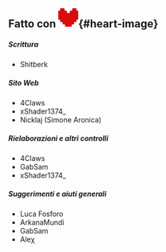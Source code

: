 ## Fatto con ![deltarune-heart](assets/img/cuore.svg){#heart-image}
##### Scrittura
- Shitberk
##### Sito Web
- 4Claws
- xShader1374_
- Nicklaj (Simone Aronica)
##### Rielaborazioni e altri controlli
- 4Claws
- GabSam
- xShader1374_
##### Suggerimenti e aiuti generali
- Luca Fosforo
- ArkanaMundi
- GabSam
- Aleχ
